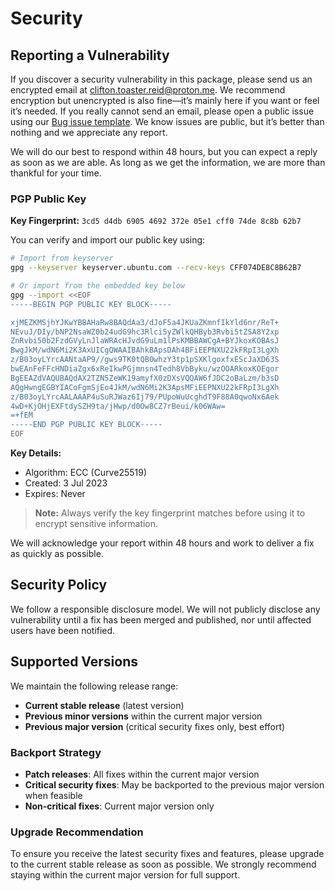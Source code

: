 # Security

## Reporting a Vulnerability

If you discover a security vulnerability in this package, please send us an encrypted email at <clifton.toaster.reid@proton.me>. We recommend encryption but unencrypted is also fine—it’s mainly here if you want or feel it’s needed. If you really cannot send an email, please open a public issue using our [Bug issue template](https://github.com/cliftontoaster-reid/wit_owo/issues/new/choose). We know issues are public, but it’s better than nothing and we appreciate any report.

We will do our best to respond within 48 hours, but you can expect a reply as soon as we are able. As long as we get the information, we are more than thankful for your time.

### PGP Public Key

**Key Fingerprint:** `3cd5 d4db 6905 4692 372e 05e1 cff0 74de 8c8b 62b7`

You can verify and import our public key using:

```bash
# Import from keyserver
gpg --keyserver keyserver.ubuntu.com --recv-keys CFF074DE8C8B62B7

# Or import from the embedded key below
gpg --import <<EOF
-----BEGIN PGP PUBLIC KEY BLOCK-----

xjMEZKMSjhYJKwYBBAHaRw8BAQdAa3/dJoF5a4JKUaZKmnfIkYld6nr/ReT+
NEvuJ/DIy/bNP2NsaWZ0b24udG9hc3Rlci5yZWlkQHByb3Rvbi5tZSA8Y2xp
ZnRvbi50b2FzdGVyLnJlaWRAcHJvdG9uLm1lPsKMBBAWCgA+BYJkoxKOBAsJ
BwgJkM/wdN6Mi2K3AxUICgQWAAIBAhkBApsDAh4BFiEEPNXU22kFRpI3LgXh
z/B03oyLYrcAANtaAP9//gws9TK0tQB0whzY3tp1pSXKlgoxfxEScJaXD63S
bwEAnFeFFcHNDiaZgx6xReIkwPGjmnsn4Tedh8VbByku/wzOOARkoxKOEgor
BgEEAZdVAQUBAQdAX2TZN5ZeWK19amyfX0zDXsVQQAW6fJDC2oBaLzm/b3sD
AQgHwngEGBYIACoFgmSjEo4JkM/wdN6Mi2K3ApsMFiEEPNXU22kFRpI3LgXh
z/B03oyLYrcAALAAAP4uSuRJWaz6Ij79/PUpoWuUcghdT9F88A0qwoNx6Aek
4wD+KjOHjEXFtdySZH9ta/jHwp/d0Ow8CZ7rBeui/k06WAw=
=+fEM
-----END PGP PUBLIC KEY BLOCK-----
EOF
```

**Key Details:**

- Algorithm: ECC (Curve25519)
- Created: 3 Jul 2023
- Expires: Never

> **Note:** Always verify the key fingerprint matches before using it to encrypt sensitive information.

We will acknowledge your report within 48 hours and work to deliver a fix as quickly as possible.

## Security Policy

We follow a responsible disclosure model. We will not publicly disclose any vulnerability until a fix has been merged and published, nor until affected users have been notified.

## Supported Versions

We maintain the following release range:

- **Current stable release** (latest version)
- **Previous minor versions** within the current major version
- **Previous major version** (critical security fixes only, best effort)

### Backport Strategy

- **Patch releases**: All fixes within the current major version
- **Critical security fixes**: May be backported to the previous major version when feasible
- **Non-critical fixes**: Current major version only

### Upgrade Recommendation

To ensure you receive the latest security fixes and features, please upgrade to the current stable release as soon as possible. We strongly recommend staying within the current major version for full support.
